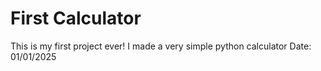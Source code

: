 # First Calculator
This is my first project ever!
I made a very simple python calculator
Date: 01/01/2025
